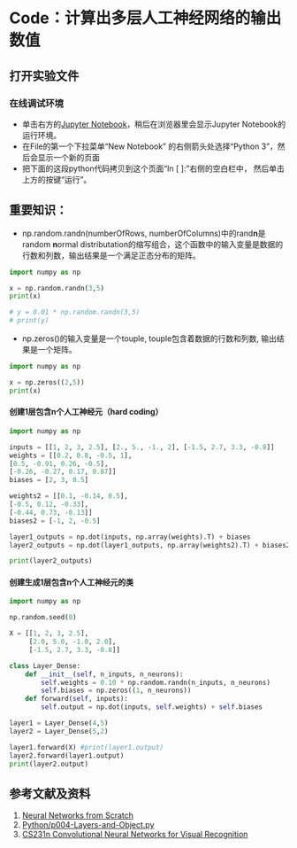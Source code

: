 # Code：计算出多层人工神经网络的输出数值

## 打开实验文件

### 在线调试环境

- 单击右方的[Jupyter Notebook](https://mybinder.org/v2/gh/ipython/ipython-in-depth/master?filepath=binder/Index.ipynb)，稍后在浏览器里会显示Jupyter Notebook的运行环境。
- 在File的第一个下拉菜单“New Notebook” 的右侧箭头处选择“Python 3”，然后会显示一个新的页面
- 把下面的这段python代码拷贝到这个页面“In [ ]:”右侧的空白栏中， 然后单击上方的按键“运行”。

## 重要知识：

- np.random.randn(numberOfRows, numberOfColumns)中的rand**n**是random **n**ormal distributation的缩写组合，这个函数中的输入变量是数据的行数和列数，输出结果是一个满足正态分布的矩阵。

```python
import numpy as np

x = np.random.randn(3,5)
print(x)

# y = 0.01 * np.random.randn(3,5)
# print(y)
```

- np.zeros()的输入变量是一个touple, touple包含着数据的行数和列数, 输出结果是一个矩阵。

```python
import numpy as np

x = np.zeros((2,5))
print(x)
```

#### 创建1层包含n个人工神经元（hard coding）

```python
import numpy as np

inputs = [[1, 2, 3, 2.5], [2., 5., -1., 2], [-1.5, 2.7, 3.3, -0.8]]
weights = [[0.2, 0.8, -0.5, 1],
[0.5, -0.91, 0.26, -0.5],
[-0.26, -0.27, 0.17, 0.87]]
biases = [2, 3, 0.5]

weights2 = [[0.1, -0.14, 0.5],
[-0.5, 0.12, -0.33],
[-0.44, 0.73, -0.13]]
biases2 = [-1, 2, -0.5]

layer1_outputs = np.dot(inputs, np.array(weights).T) + biases
layer2_outputs = np.dot(layer1_outputs, np.array(weights2).T) + biases2

print(layer2_outputs)
```

#### 创建生成1层包含n个人工神经元的类

```python
import numpy as np 

np.random.seed(0)

X = [[1, 2, 3, 2.5],
     [2.0, 5.0, -1.0, 2.0],
     [-1.5, 2.7, 3.3, -0.8]]

class Layer_Dense:
    def __init__(self, n_inputs, n_neurons):
        self.weights = 0.10 * np.random.randn(n_inputs, n_neurons)
        self.biases = np.zeros((1, n_neurons))
    def forward(self, inputs):
        self.output = np.dot(inputs, self.weights) + self.biases

layer1 = Layer_Dense(4,5)
layer2 = Layer_Dense(5,2)

layer1.forward(X) #print(layer1.output)
layer2.forward(layer1.output)
print(layer2.output)
```

## 参考文献及资料

1. [Neural Networks from Scratch](https://nnfs.io/)
2. [Python/p004-Layers-and-Object.py](https://github.com/Sentdex/NNfSiX/blob/master/Python/p004-Layers-and-Object.py)
3. [CS231n Convolutional Neural Networks for Visual Recognition](https://cs231n.github.io/neural-networks-case-study/)


